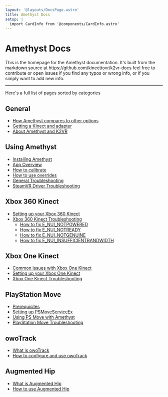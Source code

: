 ```yaml
---
layout: '@layouts/DocsPage.astro'
title: Amethyst Docs
setup: | 
  import CardInfo from '@components/CardInfo.astro'
---
```

# Amethyst Docs
<CardInfo title="About these docs">
This is the homepage for the Amethyst documentation. It's built from the markdown source at https://github.com/kinecttovr/k2vr-docs feel free to contribute or open issues if you find any typos or wrong info, or if you simply want to add new info.
</CardInfo>

---
Here's a full list of pages sorted by categories
## General
- [How Amethyst compares to other options](comparison)
- [Getting a Kinect and adapter](buying-kinect)
- [About Amethyst and K2VR](about)
## Using Amethyst
- [Installing Amethyst](app/installation)
- [App Overview](app/overview)
- [How to calibrate](app/calibration)
- [How to use overrides](app/overrides)
- [General Troubleshooting](app/help)
- [SteamVR Driver Troubleshooting](app/steamvr-driver-codes)
## Xbox 360 Kinect
- [Setting up your Xbox 360 Kinect](360/setup)
- [Xbox 360 Kinect Troubleshooting](360/troubleshooting)
  - [How to fix E_NUI_NOTPOWERED](360/troubleshooting/notpowered)
  - [How to fix E_NUI_NOTREADY](360/troubleshooting/notready)
  - [How to fix E_NUI_NOTGENUINE](360/troubleshooting/notgenuine)
  - [How to fix E_NUI_INSUFFICIENTBANDWIDTH](360/troubleshooting/insufficientbandwidth)
## Xbox One Kinect
- [Common issues with Xbox One Kinect](one/common-issues)
- [Setting up your Xbox One Kinect](one/setup)
- [Xbox One Kinect Troubleshooting](one/troubleshooting)
## PlayStation Move
- [Prerequisites](psmove/what-to-buy)
- [Setting up PSMoveServiceEx](psmove/setup)
- [Using PS Move with Amethyst](psmove/usage)
- [PlayStation Move Troubleshooting](psmove/troubleshooting)
## owoTrack
- [What is owoTrack](owo/about)
- [How to configure and use owoTrack](owo/setup)
## Augmented Hip
- [What is Augmented Hip](aughip/about)
- [How to use Augmented Hip](aughip/setup)